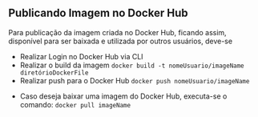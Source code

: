 ## Publicando Imagem no Docker Hub

Para publicação da imagem criada no Docker Hub, ficando assim, disponível para ser baixada e utilizada por outros usuários, deve-se

 - Realizar Login no Docker Hub via CLI
 - Realizar o build da imagem
    ```docker build -t nomeUsuario/imageName diretórioDockerFile```
 - Realizar push para o Docker Hub
    ```docker push nomeUsuario/imageName```

* Caso deseja baixar uma imagem do Docker Hub, executa-se o comando: ```docker pull imageName```